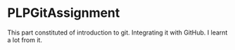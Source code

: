 # PLPGitAssignment
This part constituted of introduction to git.
Integrating it with GitHub.
I learnt a lot from it.
